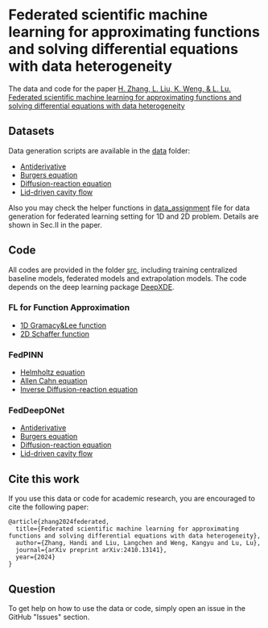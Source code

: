 # Federated scientific machine learning for approximating functions and solving differential equations with data heterogeneity

The data and code for the paper [H. Zhang, L. Liu, K. Weng, & L. Lu. Federated scientific machine learning for approximating functions and solving differential equations with data heterogeneity](https://doi.org/10.22331/q-2025-06-04-1761)

## Datasets

Data generation scripts are available in the [data](data) folder:

- [Antiderivative](data/data_gen_antid_100.py)
- [Burgers equation](data/data_gen_burgers_101_101.py)
- [Diffusion-reaction equation](data/data_gen_dr_101_101.py)
- [Lid-driven cavity flow](data/data_gen_cavity.py)

Also you may check the helper functions in [data_assignment](data/data_assignment.py) file for data generation for federated learning setting for 1D and 2D problem. Details are shown in Sec.II in the paper.

## Code

All codes are provided in the folder [src](src), including training centralized baseline models, federated models and extrapolation models. The code depends on the deep learning package [DeepXDE](https://github.com/lululxvi/deepxde).


### FL for Function Approximation

- [1D Gramacy&Lee function](src/FedFuncApprox/run_1d.py)
- [2D Schaffer function](src/FedFuncApprox/2d_multiclients.py)

### FedPINN

- [Helmholtz equation](src/FedPINN/run_fedpinn_helmholtz.py)
- [Allen Cahn equation](src/FedPINN/run_fedpinn_allencahn.py)
- [Inverse Diffusion-reaction equation](src/FedPINN/Inverse_dr/)

### FedDeepONet

- [Antiderivative](src/FedDeepONet/Antiderivative/)
- [Burgers equation](src/FedDeepONet/Burgers/)
- [Diffusion-reaction equation](src/FedDeepONet/Diffusion_reaction/)
- [Lid-driven cavity flow](src/FedDeepONet/Cavity_flow/)
  
## Cite this work

If you use this data or code for academic research, you are encouraged to cite the following paper:

```
@article{zhang2024federated,
  title={Federated scientific machine learning for approximating functions and solving differential equations with data heterogeneity},
  author={Zhang, Handi and Liu, Langchen and Weng, Kangyu and Lu, Lu},
  journal={arXiv preprint arXiv:2410.13141},
  year={2024}
}
```

## Question

To get help on how to use the data or code, simply open an issue in the GitHub "Issues" section.

